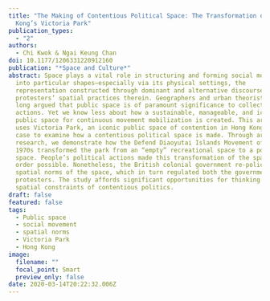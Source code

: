 ```yaml
---
title: "The Making of Contentious Political Space: The Transformation of Hong
  Kong’s Victoria Park"
publication_types:
  - "2"
authors:
  - Chi Kwok & Ngai Keung Chan
doi: 10.1177/1206331220912160
publication: "*Space and Culture*"
abstract: Space plays a vital role in structuring and forming social movements
  into particular shapes—especially via its physical settings, the
  representation constructed through dominant and alternative discourses, and
  protesters’ spatial practices therein. Geographers and urban theorists have
  long argued that public space is of paramount significance to collective
  actions. Yet we know less about how a sustainable, manageable, and iconic
  public space for continuous movement mobilization is created. This article
  uses Victoria Park, an iconic public space of contention in Hong Kong, as a
  case to examine how a contentious political space is made. Through archival
  research, we demonstrate how the Defend Diaoyutai Islands Movement of the
  1970s transformed the park from an “empty” recreational space to a political
  space. People’s political actions made this transformation of the spatial
  order possible. Nonetheless, the British colonial government re-policed the
  spatial norms of the space, which in turn regulated both the government and
  protesters. The study affords significant opportunities for thinking about the
  spatial constraints of contentious politics.
draft: false
featured: false
tags:
  - Public space
  - social movement
  - spatial norms
  - Victoria Park
  - Hong Kong
image:
  filename: ""
  focal_point: Smart
  preview_only: false
date: 2020-03-14T20:22:32.006Z
---
```


